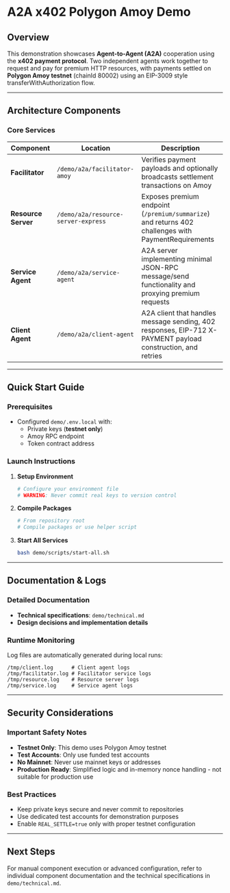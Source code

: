 # A2A x402 Polygon Amoy Demo

## Overview
This demonstration showcases **Agent-to-Agent (A2A)** cooperation using the **x402 payment protocol**. Two independent agents work together to request and pay for premium HTTP resources, with payments settled on **Polygon Amoy testnet** (chainId 80002) using an EIP-3009 style transferWithAuthorization flow.

***

## Architecture Components

### **Core Services**

| Component | Location | Description |
|-----------|----------|-------------|
| **Facilitator** | `/demo/a2a/facilitator-amoy` | Verifies payment payloads and optionally broadcasts settlement transactions on Amoy |
| **Resource Server** | `/demo/a2a/resource-server-express` | Exposes premium endpoint (`/premium/summarize`) and returns 402 challenges with PaymentRequirements |
| **Service Agent** | `/demo/a2a/service-agent` | A2A server implementing minimal JSON-RPC message/send functionality and proxying premium requests |
| **Client Agent** | `/demo/a2a/client-agent` | A2A client that handles message sending, 402 responses, EIP-712 X-PAYMENT payload construction, and retries |

***

## Quick Start Guide

### Prerequisites
- Configured `demo/.env.local` with:
  - Private keys (**testnet only**)
  - Amoy RPC endpoint
  - Token contract address

### Launch Instructions
1. **Setup Environment**
   ```bash
   # Configure your environment file
   # WARNING: Never commit real keys to version control
   ```

2. **Compile Packages**
   ```bash
   # From repository root
   # Compile packages or use helper script
   ```

3. **Start All Services**
   ```bash
   bash demo/scripts/start-all.sh
   ```

***

## Documentation & Logs

### **Detailed Documentation**
- **Technical specifications**: `demo/technical.md`
- **Design decisions and implementation details**

### **Runtime Monitoring**
Log files are automatically generated during local runs:
```
/tmp/client.log      # Client agent logs
/tmp/facilitator.log # Facilitator service logs  
/tmp/resource.log    # Resource server logs
/tmp/service.log     # Service agent logs
```

***

## Security Considerations

### **Important Safety Notes**

- **Testnet Only**: This demo uses Polygon Amoy testnet
- **Test Accounts**: Only use funded test accounts
- **No Mainnet**: Never use mainnet keys or addresses
- **Production Ready**: Simplified logic and in-memory nonce handling - not suitable for production use

### **Best Practices**
- Keep private keys secure and never commit to repositories
- Use dedicated test accounts for demonstration purposes
- Enable `REAL_SETTLE=true` only with proper testnet configuration

***

## Next Steps

For manual component execution or advanced configuration, refer to individual component documentation and the technical specifications in `demo/technical.md`.